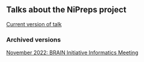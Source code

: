 ## Talks about the NiPreps project

[Current version of talk](talk/)

### Archived versions

[November 2022: BRAIN Initiative Informatics Meeting](pdfs/NiPreps_BRAIN_Nov2022.pdf)
